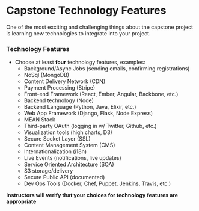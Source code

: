 # Capstone Technology Features
One of the most exciting and challenging things about the capstone project is learning new technologies to integrate into your project.

### Technology Features
- Choose at least __four__ technology features, examples:
  - Background/Async Jobs (sending emails, confirming registrations)
  - NoSql (MongoDB)
  - Content Delivery Network (CDN)
  - Payment Processing (Stripe)
  - Front-end Framework (React, Ember, Angular, Backbone, etc.)
  - Backend technology (Node)
  - Backend Language (Python, Java, Elixir, etc.)
  - Web App Framework (Django, Flask, Node Express)
  - MEAN Stack
  - Third-party OAuth (logging in w/ Twitter, Github, etc.)
  - Visualization tools (high charts, D3)
  - Secure Socket Layer (SSL)
  - Content Management System (CMS)
  - Internationalization (i18n)
  - Live Events (notifications, live updates)
  - Service Oriented Architecture (SOA)
  - S3 storage/delivery
  - Secure Public API (documented)
  - Dev Ops Tools (Docker, Chef, Puppet, Jenkins, Travis, etc.)

__Instructors will verify that your choices for technology features are appropriate__
